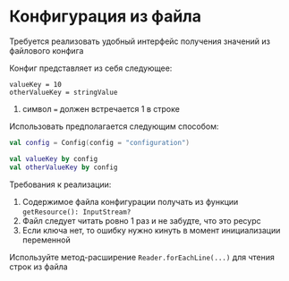 # Конфигурация из файла

Требуется реализовать удобный интерфейс получения значений из файлового конфига

Конфиг представляет из себя следующее:
```text
valueKey = 10
otherValueKey = stringValue
```
1. символ `=` должен встречается 1 в строке

Использовать предполагается следующим способом:
```kotlin
val config = Config(config = "configuration")

val valueKey by config
val otherValueKey by config
```

Требования к реализации:
1. Содержимое файла конфигурации получать из функции `getResource(): InputStream?`
2. Файл следует читать ровно 1 раз и не забудте, что это ресурс
3. Если ключа нет, то ошибку нужно кинуть в момент инициализации переменной

<div class="hint">
  Используйте метод-расширение <code>Reader.forEachLine(...)</code> для чтения строк из файла
</div>

